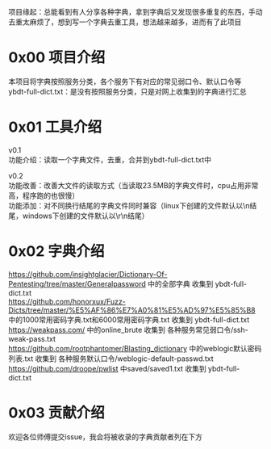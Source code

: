 项目缘起：总能看到有人分享各种字典，拿到字典后又发现很多重复的东西，手动去重太麻烦了，想到写一个字典去重工具，想法越来越多，进而有了此项目

# 0x00 项目介绍
本项目将字典按照服务分类，各个服务下有对应的常见弱口令、默认口令等  
ybdt-full-dict.txt：是没有按照服务分类，只是对网上收集到的字典进行汇总  

# 0x01 工具介绍
v0.1  
功能介绍：读取一个字典文件，去重，合并到ybdt-full-dict.txt中

v0.2  
功能改善：改善大文件的读取方式（当读取23.5MB的字典文件时，cpu占用非常高，程序跑的也很慢）  
功能添加：对不同换行结尾的字典文件同时兼容（linux下创建的文件默认以\n结尾，windows下创建的文件默认以\r\n结尾）

# 0x02 字典介绍
https://github.com/insightglacier/Dictionary-Of-Pentesting/tree/master/Generalpassword 中的全部字典 收集到 ybdt-full-dict.txt  
https://github.com/honorxux/Fuzz-Dicts/tree/master/%E5%AF%86%E7%A0%81%E5%AD%97%E5%85%B8 中的1000常用密码字典.txt和6000常用密码字典.txt 收集到 ybdt-full-dict.txt  
https://weakpass.com/ 中的online_brute 收集到 各种服务常见弱口令/ssh-weak-pass.txt  
https://github.com/rootphantomer/Blasting_dictionary 中的weblogic默认密码列表.txt 收集到 各种服务默认口令/weblogic-default-passwd.txt  
https://github.com/droope/pwlist 中saved/saved1.txt 收集到 ybdt-full-dict.txt

# 0x03 贡献介绍
欢迎各位师傅提交issue，我会将被收录的字典贡献者列在下方

